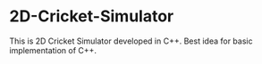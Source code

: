 # 2D-Cricket-Simulator
This is 2D Cricket Simulator developed in C++. Best idea for basic implementation of C++. 
